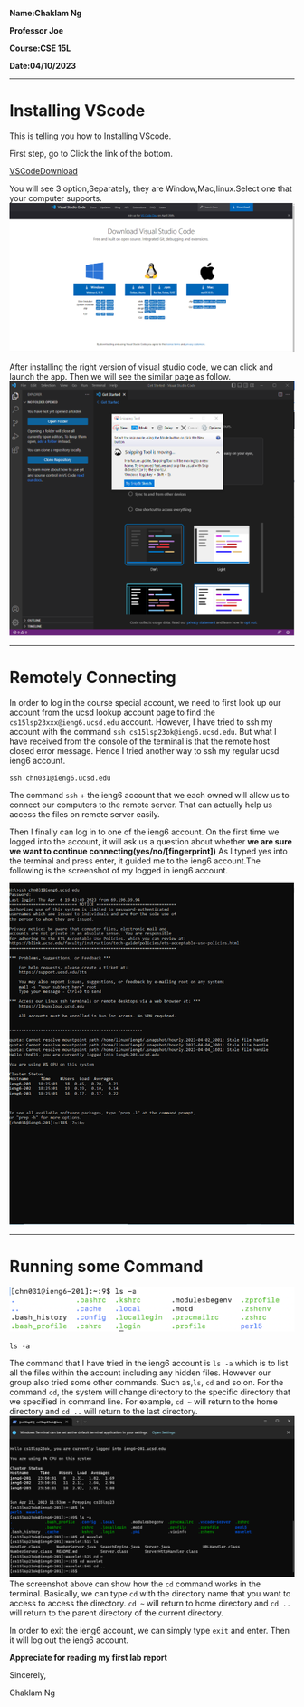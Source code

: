 >
**Name:Chaklam Ng**
>
**Professor Joe**
>
**Course:CSE 15L**
>
**Date:04/10/2023**

___
# Installing VScode
>
This is telling you how to Installing VScode.
>
First step, go to Click the link of the bottom.
>
[VSCodeDownload](https://code.visualstudio.com/download)
>
You will see 3 option,Separately, they are Window,Mac,linux.Select one that your computer supports.
![image](vscodeDown.png)
>
After installing the right version of visual studio code, we can click and launch the app. Then we will see the similar page as follow.
![vscode](vscode.png)
___
# Remotely Connecting
> 
In order to log in the course special account, we need to first look up our account from the ucsd lookup account page to find the `cs15lsp23xxx@ieng6.ucsd.edu` account.
However, I have tried to ssh my account with the command `ssh cs15lsp23ok@ieng6.ucsd.edu`. But what I have received from the console of the terminal is that the remote host closed error message. Hence I tried another way to ssh my regular ucsd ieng6 account.
```
ssh chn031@ieng6.ucsd.edu
```
The command `ssh` + the ieng6 account that we each owned will allow us to connect our computers to the remote server. That can actually help us access the files on remote server easily.
>
Then I finally can log in to one of the ieng6 account. On the first time we logged into the account, it will ask us a question about whether **we are sure we want to continue connecting(yes/no/[fingerprint])** As I typed yes into the terminal and press enter, it guided me to the ieng6 account.The following is the screenshot of my logged in ieng6 account.
>
![ieng6](ssh.png)
___
# Running some Command
![command](command.png)
```
ls -a
```
The command that I have tried in the ieng6 account is `ls -a` which is to list all the files within the account including any hidden files. However our group also tried some other commands. Such as,`ls`, `cd` and so on. For the command `cd`, the system will change directory to the specific directory that we specified in command line. For example, `cd ~` will return to the home directory and `cd ..` will return to the last directory.
![change directory](cdCommand.png)
The screenshot above can show how the `cd` command works in the terminal. Basically, we can type `cd` with the directory name that you want to access to access the directory. `cd ~` will return to home directory and `cd ..` will return to the parent directory of the current directory.
>
In order to exit the ieng6 account, we can simply type `exit` and enter. Then it will log out the ieng6 account.
>
**Appreciate for reading my first lab report**
>
Sincerely,
>
Chaklam Ng
